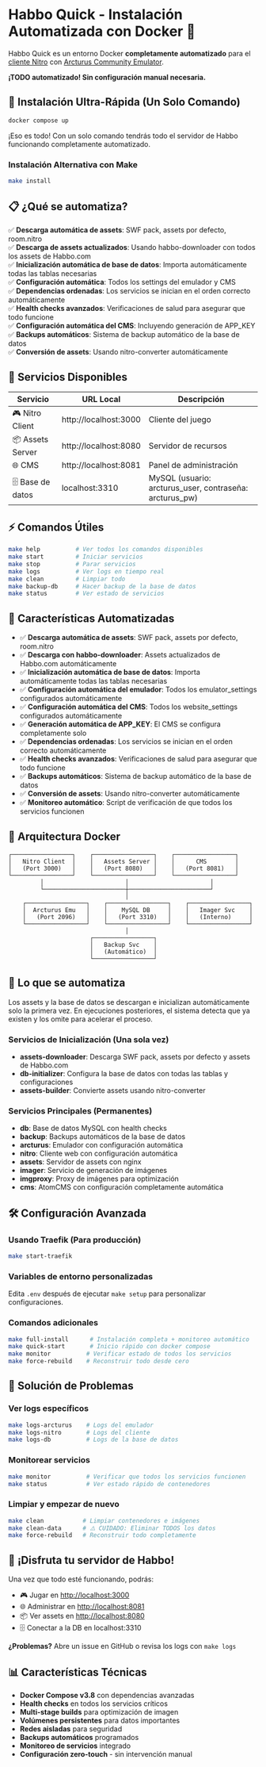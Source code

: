 # Habbo Quick - Instalación Automatizada con Docker 🚀

Habbo Quick es un entorno Docker **completamente automatizado** para el [cliente Nitro](https://github.com/billsonnn/nitro-react) con [Arcturus Community Emulator](https://git.krews.org/morningstar/Arcturus-Community). 

**¡TODO automatizado! Sin configuración manual necesaria.**

## 🚀 Instalación Ultra-Rápida (Un Solo Comando)

```bash
docker compose up
```

¡Eso es todo! Con un solo comando tendrás todo el servidor de Habbo funcionando completamente automatizado.

### Instalación Alternativa con Make

```bash
make install
```

## 📋 ¿Qué se automatiza?

✅ **Descarga automática de assets**: SWF pack, assets por defecto, room.nitro  
✅ **Descarga de assets actualizados**: Usando habbo-downloader con todos los assets de Habbo.com  
✅ **Inicialización automática de base de datos**: Importa automáticamente todas las tablas necesarias  
✅ **Configuración automática**: Todos los settings del emulador y CMS  
✅ **Dependencias ordenadas**: Los servicios se inician en el orden correcto automáticamente  
✅ **Health checks avanzados**: Verificaciones de salud para asegurar que todo funcione  
✅ **Configuración automática del CMS**: Incluyendo generación de APP_KEY  
✅ **Backups automáticos**: Sistema de backup automático de la base de datos  
✅ **Conversión de assets**: Usando nitro-converter automáticamente  

## 🎯 Servicios Disponibles

| Servicio              | URL Local             | Descripción |
|-----------------------|-----------------------|-------------|
| 🎮 Nitro Client       | http://localhost:3000 | Cliente del juego |
| 📦 Assets Server      | http://localhost:8080 | Servidor de recursos |
| 🌐 CMS                | http://localhost:8081 | Panel de administración |
| 🗄️ Base de datos      | localhost:3310        | MySQL (usuario: arcturus_user, contraseña: arcturus_pw) |

## ⚡ Comandos Útiles

```bash
make help          # Ver todos los comandos disponibles
make start         # Iniciar servicios
make stop          # Parar servicios
make logs          # Ver logs en tiempo real
make clean         # Limpiar todo
make backup-db     # Hacer backup de la base de datos
make status        # Ver estado de servicios
```

## 🔧 Características Automatizadas

- ✅ **Descarga automática de assets**: SWF pack, assets por defecto, room.nitro
- ✅ **Descarga con habbo-downloader**: Assets actualizados de Habbo.com automáticamente
- ✅ **Inicialización automática de base de datos**: Importa automáticamente todas las tablas necesarias
- ✅ **Configuración automática del emulador**: Todos los emulator_settings configurados automáticamente
- ✅ **Configuración automática del CMS**: Todos los website_settings configurados automáticamente
- ✅ **Generación automática de APP_KEY**: El CMS se configura completamente solo
- ✅ **Dependencias ordenadas**: Los servicios se inician en el orden correcto automáticamente
- ✅ **Health checks avanzados**: Verificaciones de salud para asegurar que todo funcione
- ✅ **Backups automáticos**: Sistema de backup automático de la base de datos
- ✅ **Conversión de assets**: Usando nitro-converter automáticamente
- ✅ **Monitoreo automático**: Script de verificación de que todos los servicios funcionen

## 🐳 Arquitectura Docker

```
┌─────────────────┐    ┌─────────────────┐    ┌─────────────────┐
│   Nitro Client  │    │   Assets Server │    │      CMS        │
│   (Port 3000)   │    │   (Port 8080)   │    │   (Port 8081)   │
└─────────────────┘    └─────────────────┘    └─────────────────┘
         │                       │                       │
         └───────────────────────┼───────────────────────┘
                                 │
    ┌─────────────────┐    ┌─────────────────┐    ┌─────────────────┐
    │  Arcturus Emu   │    │    MySQL DB     │    │   Imager Svc    │
    │   (Port 2096)   │    │   (Port 3310)   │    │   (Interno)     │
    └─────────────────┘    └─────────────────┘    └─────────────────┘
                                 │
                       ┌─────────────────┐
                       │   Backup Svc    │
                       │   (Automático)  │
                       └─────────────────┘
```

## 🔄 Lo que se automatiza

Los assets y la base de datos se descargan e inicializan automáticamente solo la primera vez. En ejecuciones posteriores, el sistema detecta que ya existen y los omite para acelerar el proceso.

### Servicios de Inicialización (Una sola vez)
- **assets-downloader**: Descarga SWF pack, assets por defecto y assets de Habbo.com
- **db-initializer**: Configura la base de datos con todas las tablas y configuraciones
- **assets-builder**: Convierte assets usando nitro-converter

### Servicios Principales (Permanentes)
- **db**: Base de datos MySQL con health checks
- **backup**: Backups automáticos de la base de datos
- **arcturus**: Emulador con configuración automática
- **nitro**: Cliente web con configuración automática
- **assets**: Servidor de assets con nginx
- **imager**: Servicio de generación de imágenes
- **imgproxy**: Proxy de imágenes para optimización
- **cms**: AtomCMS con configuración completamente automática

## 🛠️ Configuración Avanzada

### Usando Traefik (Para producción)

```bash
make start-traefik
```

### Variables de entorno personalizadas

Edita `.env` después de ejecutar `make setup` para personalizar configuraciones.

### Comandos adicionales

```bash
make full-install      # Instalación completa + monitoreo automático
make quick-start       # Inicio rápido con docker compose
make monitor          # Verificar estado de todos los servicios
make force-rebuild    # Reconstruir todo desde cero
```

## 🐛 Solución de Problemas

### Ver logs específicos

```bash
make logs-arcturus    # Logs del emulador
make logs-nitro       # Logs del cliente
make logs-db          # Logs de la base de datos
```

### Monitorear servicios

```bash
make monitor          # Verificar que todos los servicios funcionen
make status           # Ver estado rápido de contenedores
```

### Limpiar y empezar de nuevo

```bash
make clean           # Limpiar contenedores e imágenes
make clean-data      # ⚠️ CUIDADO: Eliminar TODOS los datos
make force-rebuild   # Reconstruir todo completamente
```

## 🎉 ¡Disfruta tu servidor de Habbo!

Una vez que todo esté funcionando, podrás:

- 🎮 Jugar en <http://localhost:3000>
- 🌐 Administrar en <http://localhost:8081>
- 📦 Ver assets en <http://localhost:8080>
- 🗄️ Conectar a la DB en localhost:3310

**¿Problemas?** Abre un issue en GitHub o revisa los logs con `make logs`

## 📊 Características Técnicas

- **Docker Compose v3.8** con dependencias avanzadas
- **Health checks** en todos los servicios críticos
- **Multi-stage builds** para optimización de imagen
- **Volúmenes persistentes** para datos importantes
- **Redes aisladas** para seguridad
- **Backups automáticos** programados
- **Monitoreo de servicios** integrado
- **Configuración zero-touch** - sin intervención manual
